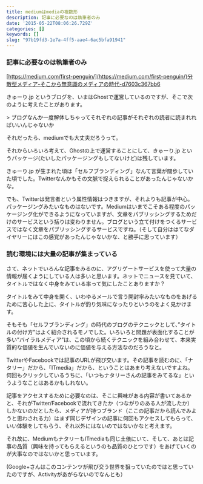```yaml
---
title: mediumはmediaの複数形
description: 記事に必要なのは執筆者のみ
date: '2015-05-22T08:06:26.729Z'
categories: []
keywords: []
slug: "97b19fd3-1e7a-4ff5-aae4-6ac5bfa91941"
---
```

### 記事に必要なのは執筆者のみ

[https://medium.com/first-penguin/](https://medium.com/first-penguin/)分散型メディア-そこから無意識のメディアの時代-d7603c367bb6

きゅーり.jp というブログを、いまはGhostで運営しているのですが、そこで次のように考えたことがあります。

\> ブログなんか一度解体しちゃってそれぞれの記事がそれぞれの読者に読まれればいいんじゃないか

それだったら、mediumでも大丈夫だろうって。

それからいろいろ考えて、Ghostの上で運営することにして、きゅーり.jp というパッケージ(たいしたパッケージングもしてないけど)は残しています。

きゅーり.jp が生まれた頃は「セルフブランディング」なんて言葉が闊歩していた頃でした。Twitterなんかもその文脈で捉えられることがあったんじゃないかな。

でも、Twitterは発言者という属性情報はつきますが、それよりも記事が中心。パッケージングみたいなものはないです。Mediumはいまでこそある程度のパッケージング化ができるようになっていますが、文章をパブリッシングするためだけのサービスという括りは変わりません。ブログという立て付けをつくるサービスではなく文章をパブリッシングするサービスですね。（そして自分ははてなダイヤリーにはこの感覚があったんじゃないかな、と勝手に思っています）

### 読む環境には大量の記事が集まっている

さて、ネットでいろんな記事をみるのに、アグリゲートサービスを使って大量の情報が届くようにしている人は多いと思います。ネットでニュースを見ていて、タイトルではなく中身をみている率って気にしたことありますか？

タイトルをみて中身を開く、いわゆるメールで言う開封率みたいなものをあげるために苦心した上に、タイトルが釣り気味になったりというのをよく見かけます。

そもそも「セルフブランディング」の時代のブログのテクニックとして、”タイトルの付け方”はよく紹介されるモノでした。いろいろと問題が表面化することが多い”バイラルメディア”は、この頃から続くテクニックを組み合わせて、本来実質的な価値を生んでいないのに価値を与える方法なのだろうなと。

TwitterやFacebookでは記事のURLが飛び交います。その記事を読むのに、「ナタリー」だから、「ITmedia」だから、ということはあまり考えないですよね。何回もクリックしているうちに、「いつもナタリーさんの記事をみてるな」というようなことはあるかもしれない。

記事をアクセスするために必要なのは、そこに興味がある内容が書いてあるかと、それがTwitter/Facebookで流れてきたか（つながりのある人が流したか）しかないのだとしたら、メディアが持つブランド（ここの記事だから読んでみようと思わされる力）はまず同じデザインの記事に何回もアクセスしてもらって、いい体験をしてもらう、それ以外にはないのではないかなと考えます。

それ故に、MediumもナタリーもITmediaも同じ土俵にいて、そして、あとは記事の品質（興味を持ってもらえるというのも品質のひとつです）をあげていくのが大事なのではないかと思っています。

(Google+さんはこのコンテンツが飛び交う世界を狙っていたのではと思っていたのですが、Activityがあがらないのでなんとも）